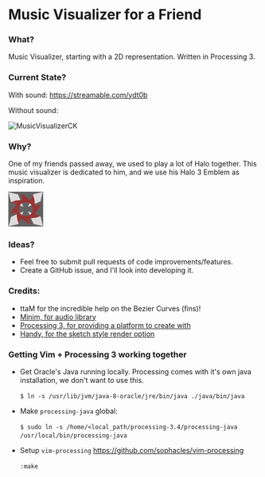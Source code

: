 # Music Visualizer for a Friend

### What?
Music Visualizer, starting with a 2D representation. Written in Processing 3.


### Current State?

With sound: https://streamable.com/ydt0b

Without sound:

![MusicVisualizerCK](output/current_output_animated.gif)




### Why?

One of my friends passed away, we used to play a lot of Halo together. This music visualizer is dedicated to him, and we use his Halo 3 Emblem as inspiration.

![Halo3Emblem](media/h3_emblem.jpg)


### Ideas?

- Feel free to submit pull requests of code improvements/features.
- Create a GitHub issue, and I'll look into developing it.

### Credits:

- ttaM for the incredible help on the Bezier Curves (fins)!
- [Minim, for audio library](http://code.compartmental.net/minim/)
- [Processing 3, for providing a platform to create with](https://processing.org/)
- [Handy, for the sketch style render option](https://www.gicentre.net/handy/using/)


### Getting Vim + Processing 3 working together
- Get Oracle's Java running locally. Processing comes with it's own java installation, we don't want to use this.

  `$ ln -s /usr/lib/jvm/java-8-oracle/jre/bin/java ./java/bin/java`

- Make `processing-java` global:

  `$ sudo ln -s /home/<local_path/processing-3.4/processing-java /usr/local/bin/processing-java`

- Setup `vim-processing` https://github.com/sophacles/vim-processing

  `:make`

